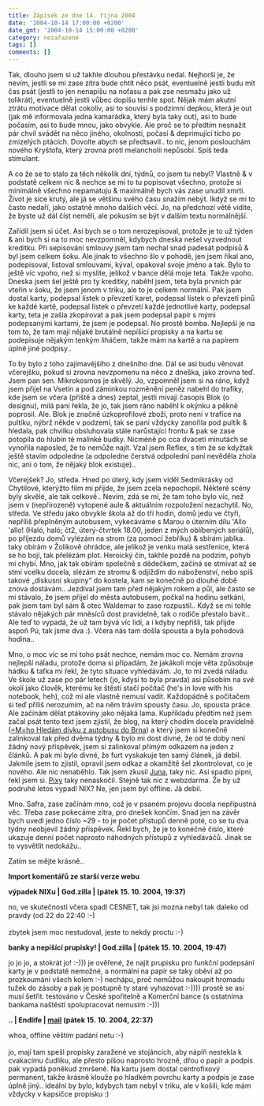 ```yaml
---
title: Zápisek ze dne 14. října 2004
date: '2004-10-14 17:00:00 +0200'
date_gmt: '2004-10-14 15:00:00 +0200'
category: nezařazené
tags: []
comments: []
---
```

<p>Tak, dlouho jsem si už takhle dlouhou přestávku nedal. Nejhorší je, že nevím, jestli se mi zase zítra  bude chtít něco psát, eventuelně jestli budu mít čas psát (jestli to jen nenapíšu na noťasu a pak zse nesmažu  jako už tolikrát), eventuelně jestli vůbec dopíšu tenhle spot. Nějak mám akutní ztrátu motivace dělat cokoliv,  asi to souvisí s podzimní depkou, která je out (jak mě informovala jedna kamarádka, který byla taky out),  asi to bude počasím, asi to bude mnou, jako obvykle. Ale proč se to předtím nesnažit pár chvil svádět na něco  jiného, okolnosti, počasí &amp; deprimující ticho po zmizelých ptácích. Dovolte abych se předtsavil.. to nic,  jenom poslouchám nového Kryštofa, který zrovna proti melancholii nepůsobí. Spíš teda stimulant.</p>
<p>A co že se to stalo za těch několik dní, týdnů, co jsem tu nebyl? Vlastně &amp; v podstatě celkem nic  &amp; nechce se mi to tu popisovat všechno, protože si minimálně všechno nepamatuju &amp; maximálně bych vás  zase unudil xmrti. Život je sice krutý, ale já se většinu svého času snažím nebýt. Ikdyž se mi to často  nedaří, jako ostatně mnoho dalších věcí. Jo, na předchozí větě vidíte, že byste už dál číst neměli, ale  pokusím se být v dalším textu normálnější.</p>
<p>Zařídil jsem si účet. Asi bych se o tom nerozepisoval, protože je to už týden &amp; ani bych si na to  moc nevzpomněl, kdybych dneska nešel vyzvednout kreditku. Při sepisování smlouvy jsem tam nechal snad padesát  podpisů &amp; byl jsem celkem šoku. Ale jinak to všechno šlo v pohodě, jen jsem říkal ano, podepisoval, listoval  smlouvami, kýval, opakoval svoje jméno a tak. Bylo to ještě víc vpoho, než si myslíte, jelikož v bance dělá  moje teta. Takže vpoho. Dneska jsem šel ještě pro ty kreditky, naběhl jsem, teta byla prvních pár vteřin v šoku,  že jsem jenom v triku, ale to je celkem normální. Pak jsem dostal karty, podepsal lístek o převzetí karet,  podepsal lístek o převzetí pinů ke každé kartě, podepsal lístek o převzetí každé jednotlivé karty,  podepsal karty, teta je zašla zkopírovat a pak jsem podepsal papír s mými podepsanými kartami, že jsem  je podepsal. No prostě bomba. Nejlepší je na tom to, že tam mají nějaké brutálně nepíšící propisky a na kartu  se podepisuje nějakým tenkým liháčem, takže mám na kartě a na papírem úplně jiné podpisy..</p>
<p>To by bylo z toho zajímavějšího z dnešního dne. Dál se asi budu věnovat včerejšku, pokud si zrovna nevzpomenu  na něco z dneška, jako zrovna teď. Jsem pan sen. Mikrokosmos je skvělý. Jo, vzpomněl jsem si na ráno,  když jsem přijel na Vsetín a pod záminkou rozměnění peněz nabehl do trafiky, kde jsem se včera (příště a dnes)  zeptal, jestli mívají časopis Blok (o designu), milá paní řekla, že jo, tak jsem ráno naběhl k okýnku a pěkně poprosil.  Ale. Blok je značně úzkoprofilové zboží, proto není v trafice na pultíku, nýbrž někde v podzemí, tak se paní  vždycky zanořila pod pultík &amp; hledala, pak chvilku obsluhovala stále narůstající frontu &amp; pak se zase potopila  do hlubin té malinké budky. Nicméně po cca dvaceti minutách se vynořila naposled, že to nemůže najít. Vzal jsem  Reflex, s tím že se kdyžtak ještě stavím odpoledne (a odpoledne čerstvá odpolední paní nevěděla zhola nic, ani o tom,  že nějaký blok existuje)..</p>
<p>Včerejšek? Jo, středa. Hned po úterý, kdy jsem viděl Sedmikrásky od Chytilové, kterýžto film mi přijde,  že jsem zcela nepochopil. Některé scény byly skvělé, ale tak celkově.. Nevím, zdá se mi, že tam toho bylo víc,  než jsem v (nepřirozeně) vytopené aule &amp; aktuálním rozpoložení nezachytil. No, středa. Ve středu jako obvykle  škola až do tří hodin, domů jedu ve čtyři, nepříliš přeplněným autobusem, vykecáváme s Marou o úterním dílu  'Allo 'allo! (Haló, haló; čt2, úterý-čtvrtek 18.00, jeden z mých oblíbených seriálů), po příjezdu domů  vylézám na strom (za pomocí žebříku) &amp; sbírám jablka. taky obírám v Žolikově ohrádce, ale jelikož je venku  malá sestřenice, která se ho bojí, tak přelézám plot. Heroický čin, takhle pozdě na podzim, pohyb mi chybí.  Mno, jak tak obírám společně s dědečkem, začíná se stmívat až se stmí vcelku docela, slézám ze stromu &amp; odjíždím  do náboženství, nebo spíš takové &bdquo;diskusní skupiny&ldquo; do kostela, kam se konečně po dlouhé době  znova dostávám.. Jezdíval jsem tam před nějakým rokem a půl, ale často se mi stávalo, že jsem přijel do města autobusem,  počkal na hodinu setkání, pak jsem tam byl sám &amp; otec Waldemar to zase rozpustil.. Když se mi tohle stávalo  nějakých pár mněsíců dost pravidelně, tak o rodiče přestalo bavit.. Ale teď to vypadá, že už tam bývá víc lidí,  a i kdyby nepřišli, tak přijde aspoň Pú, tak jsme dva :). Včera nás tam došla spousta a byla pohodová hodina..</p>
<p>Mno, o moc víc se mi toho psát nechce, nemám moc co. Nemám zrovna nejlepší náladu, protože doma si připadám,  že jakákoli moje věta způsobuje hádku &amp; taťka mi řekl, že tyto situace vyhledávám. Jo, to mi zvedá náladu.  Ve škole už zase po pár letech (jo, kdysi to byla pravda) asi působím na své okolí jako člověk, kterému ke štěstí  stačí počítač (he's in love with his notebook, heh), což mi ale vlastně nemusí vadit. Každopádně s počítačem  si teď příliš nerozumím, ač na něm trávím spousty času. Jo, spousta práce. Ale začínám dělat ptákoviny jako nějaká  lama. Kupříkladu předtím než jsem začal psát tento text jsem zjistil, že blog, na který chodím docela pravidelně  (<a href="http://www.hledamdivkuzautobusudobrna.com/">=M=ho Hledám dívku z autobusu do Brna</a>) a který jsem si konečně zalinkoval tak před dvěma  týdny &amp; bylo mi dost divné, že od té doby není žádný nový příspěvek, jsem si zalinkoval přímým odkazem na jeden  z článků. A pak mi bylo divné, že furt vyskakuje ten samý článek, já debil. Jakmile jsem to zjistil, opravil jsem  odkaz a okamžitě šel zkontrolovat, co je nového. Ale nic nenaběhlo. Tak jsem zkusil  <a href="http://reality-show.net">Juna</a>, taky nic. Asi spadlo pipni, řekl jsem si. <a href="http://pixy.cz">Pixy</a>  taky nenaskočil. Stejně tak nic z webzdarma. Že by už podruhé letos vypadl NIX? Ne, jen jsem byl offline. Já debil.</p>
<p>Mno. Safra, zase začínám mno, což je v psaném projevu docela nepřípustná věc. Třeba zase pokecáme zítra,  pro dnešek končím. Snad jen na závěr bych uvedl jedno číslo ~29 - to je počet přístupů denně poté, co se tu  dva týdny neobjevil žádný příspěvek. Řekl bych, že je to konečné číslo, které ukazuje denní počet naprosto náhodných  přístupů z vyhledáváčů. Jinak se to vysvětlit nedokážu..</p>
<p>Zatím se mějte krásně..</p>
<div class="import-komentaru">
<p><strong>Import komentářů ze starší verze webu</strong></p>
<div class="comment">
<p style="font-weight:bold"><span class="compredmet">výpadek NIXu</span> | <span class="comname">God.zilla</span> | (pátek&nbsp;15.&nbsp;10.&nbsp;2004,&nbsp;19:37)</p>
<p>no, ve skutečnosti včera spadl CESNET, tak jsi mozna nebyl tak daleko od pravdy (od 22 do 22:40 :-) <br>  <br> zbytek jsem moc nestudoval, jeste to nekdy proctu :-) </p>
</div>
<div class="comment">
<p style="font-weight:bold"><span class="compredmet">banky a nepíšící prupisky!</span> | <span class="comname">God.zilla</span> | (pátek&nbsp;15.&nbsp;10.&nbsp;2004,&nbsp;19:47)</p>
<p>jo jo jo, a stokrát jo! :-))) je ověřené, že najít prupisku pro funkční podepsání karty je v podstatě nemožné, a normální na papír se taky oběví až po prozkoumání všech kolem :-) nechápu, proč nemůžou nakoupit hromadu tužek do zásoby a pak je postupně ty staré vyhazovat :-)))) prostě se asi musí šetřit. testováno v České spořitelně a Komerční bance (s ostatníma bankama naštěstí spolupracovat nemusím :-))) </p>
</div>
<div class="comment">
<p style="font-weight:bold"><span class="compredmet">..</span> | <span class="comname">Endlife</span> |  <a href="mailto:jan.martinek@post.cz">mail</a> (pátek&nbsp;15.&nbsp;10.&nbsp;2004,&nbsp;22:37)</p>
<p>whoa, offline věštím padání netu :-) <br>  <br> jo, mají tam spešl propisky zaražené ve stojáncích, aby náplň nestekla k cvakacímu čudlíku, ale přesto píšou naprosto hrozně, dřou o papír a podpis pak vypadá poněkud zmršeně. Na kartu jsem dostal centrofixový permanent, takže krásně klouže po hladkém povrchu karty a podpis je zase úplně jiný.. ideální by bylo, kdybych tam nebyl v triku, ale v košili, kde mám vždycky v kapsičce propisku :) </p>
</div>
</div>
